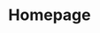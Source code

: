 ---
title: "Homepage"
layout: index
menu:
  main:
    weight: 10
header:
  bg: "/hero-bg.jpg"
  partners:
    - name: "Radio Guerilla"
      logo: "/logo-guerilla.svg"
  title: "all you can handle<br>craft beer tasting sessions"
  subtitle: "30+ International breweries, 70+ new beers every day"
  details: "18-19 JUNE 2022 - 14:00 - 20:00 – Club Expirat, Bucharest, Romania"
  cta:
    copy: "Get your ticket now!"
    url: "https://hazefest.iabilet.ro/"
about:
  - "Haze fest is the only international all inclusive / all you can taste festival in Romania."
  - "The ticket gives you access to over 150 beers from over 35 breweries all over the world."
  - "How does it work? The ticket includes one tasting glass which you can use to try all the beers."
  - "For real. You can drink all you want for two days from the best beers in the world."
gallery:
  - img: "/gallery/1.jpg"
    url: "https://www.instagram.com/p/B3zcSxLJklP/"
    dominant: "#a98b56"
  - img: "/gallery/2.jpg"
    url: "https://www.instagram.com/p/B3z-LKZJCls/"
    dominant: "#3547764"
  - img: "/gallery/3.jpg"
    url: "https://www.instagram.com/p/B3zpf47p_wb/"
    dominant: "#868385"
  - img: "/gallery/4.jpg"
    url: "https://www.instagram.com/p/B3zjtQuJ9S-/"
    dominant: "#757f6e"
  - img: "/gallery/5.jpg"
    url: "https://www.instagram.com/p/B3zU78zph3t/"
    dominant: "#647e7c"
  - img: "/gallery/6.jpg"
    url: "https://www.instagram.com/p/B3xrFdwpql0/"
    dominant: "#ae9b85"
  - img: "/gallery/7.jpg"
    url: "https://www.instagram.com/p/B3xPZXuJLJu/"
    dominant: "#4c7659"
  - img: "/gallery/8.jpg"
    url: "https://www.instagram.com/p/B3wyPO8pm4B/"
    dominant: "#917b6b"
  - img: "/gallery/9.jpg"
    url: "https://www.instagram.com/p/B3wtQ1HpzOa/"
    dominant: "#b08560"
    class: "dn dn-l db-m"
quotes:
  - quote: "Hazefest is more than a beer festival, Hazefest is a welcoming community of people passionate about beer and brewing.<br><br>Chill, discover new beers, and explore the phenomenon called craft beer."
    author: "Razvan Costache"
    source: "Universitatea de bere"
    url: "https://universitateadebere.ro/"
  - quote: "As far as Romanian craft beer festivals go, this one takes the top spot.<br><br>From crispy bois and crushable hazies to high octane imperial stouts, from international headliners to local heavyweights, Haze Fest has them all.<br><br>A fantastic 2-days all-you-can-drink bonanza you definitely don't want to miss out on."
    author: "Teodora Romano"
    source: "Beerologique"
    url: "https://beerologique.org/"
  - quote: "The first Romanian festival with an out of this world lineup. Limitless great beer = incredible experience."
    author: "Alexandru Vasile"
    source: "Linii si puncte"
    url: "https://www.youtube.com/channel/UC-uj_WygLlbDMHj5XDmtRJQ"
  - quote: "HazeFest is where you get most tick for your buck. Checks every (missing) box..."
    author: "Dorin Nicolaescu Musteata"
    source: "Dorin's Beers"
    url: "https://www.facebook.com/DorinsBeers"

---